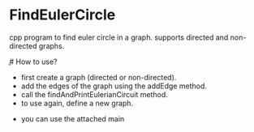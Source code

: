 # FindEulerCircle
cpp program to find euler circle in a graph. supports directed and non-directed graphs.

ֳ# How to use?
- first create a graph (directed or non-directed).
- add the edges of the graph using the addEdge method.
- call the findAndPrintEulerianCircuit method.
- to use again, define a new graph.

* you can use the attached main
